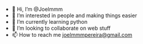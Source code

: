 - 👋 Hi, I’m @Joelmmm
- 👀 I’m interested in people and making things easier
- 🌱 I’m currently learning python
- 💞️ I’m looking to collaborate on web stuff
- 📫 How to reach me joelmmmpereira@gmail.com

<!---
Joelmmm/Joelmmm is a ✨ special ✨ repository because its `README.md` (this file) appears on your GitHub profile.
You can click the Preview link to take a look at your changes.
--->
